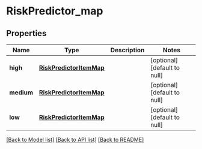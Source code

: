 # RiskPredictor_map

## Properties
Name | Type | Description | Notes
------------ | ------------- | ------------- | -------------
**high** | [**RiskPredictorItemMap**](RiskPredictorItemMap.md) |  | [optional] [default to null]
**medium** | [**RiskPredictorItemMap**](RiskPredictorItemMap.md) |  | [optional] [default to null]
**low** | [**RiskPredictorItemMap**](RiskPredictorItemMap.md) |  | [optional] [default to null]

[[Back to Model list]](../README.md#documentation-for-models) [[Back to API list]](../README.md#documentation-for-api-endpoints) [[Back to README]](../README.md)


